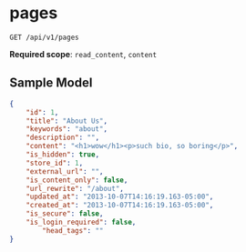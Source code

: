 pages
=====

```shell
GET /api/v1/pages
```

**Required scope**: `read_content`, `content`

Sample Model
------------

```json
{
	"id": 1,
	"title": "About Us",
	"keywords": "about",
	"description": "",
	"content": "<h1>wow</h1><p>such bio, so boring</p>",
	"is_hidden": true,
	"store_id": 1,
	"external_url": "",
	"is_content_only": false,
	"url_rewrite": "/about",
	"updated_at": "2013-10-07T14:16:19.163-05:00",
	"created_at": "2013-10-07T14:16:19.163-05:00",
	"is_secure": false,
	"is_login_required": false,
        "head_tags": ""
}
```